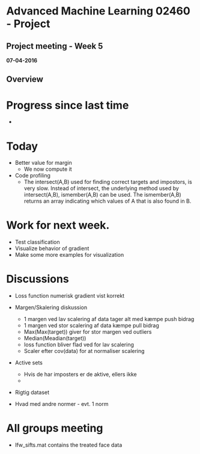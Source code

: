 # Advanced Machine Learning 02460 - Project
## Project meeting - Week 5
**07-04-2016**


## Overview


# Progress since last time
-  

# Today
- Better value for margin
    * We now compute it
- Code profiling
    - The intersect(A,B) used for finding correct targets and impostors, is very slow. Instead of intersect, the underlying method used by intersect(A,B), ismember(A,B) can be used. The ismember(A,B) returns an array indicating which values of A that is also found in B. 

# Work for next week. 
- Test classification
- Visualize behavior of gradient
- Make some more examples for visualization 

# Discussions
- Loss function numerisk gradient vist korrekt

- Margen/Skalering diskussion
   - 1 margen ved lav scalering af data tager alt med kæmpe push bidrag 
   - 1 margen ved stor scalering af data kæmpe pull bidrag
   - Max(Max(target)) giver for stor margen ved outliers
   - Median(Meadian(target))
   - loss function bliver flad ved for lav scalering
   - Scaler efter cov(data) for at normaliser scalering
   
- Active sets
   - Hvis de har imposters er de aktive, ellers ikke
   - 

- Rigtig dataset

- Hvad med andre normer - evt. 1 norm




# All groups meeting
- lfw_sifts.mat contains the treated face data
